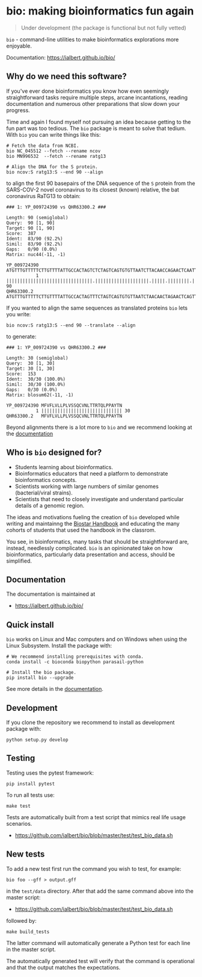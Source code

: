 # bio: making bioinformatics fun again

> Under development (the package is functional but not fully vetted)

`bio` - command-line utilities to make bioinformatics explorations more enjoyable.

Documentation: https://ialbert.github.io/bio/

[docs]: https://ialbert.github.io/bio/

## Why do we need this software?

If you've ever done bioinformatics you know how even seemingly straightforward tasks require multiple steps, arcane incantations, reading documentation and numerous other preparations that slow down your progress. 

Time and again I found myself not pursuing an idea because getting to the fun part was too tedious. The `bio` package is meant to solve that tedium.  With `bio` you can write things like this:

    # Fetch the data from NCBI.
    bio NC_045512 --fetch --rename ncov
    bio MN996532  --fetch --rename ratg13
    
    # Align the DNA for the S protein.
    bio ncov:S ratg13:S --end 90 --align

to align the first 90 basepairs of the DNA sequence of the  `S` protein from the SARS-COV-2 novel coronavirus to its closest (known) relative, the bat coronavirus RaTG13 to obtain:

```
### 1: YP_009724390 vs QHR63300.2 ###

Length: 90 (semiglobal)
Query:  90 [1, 90]
Target: 90 [1, 90]
Score:  387
Ident:  83/90 (92.2%)
Simil:  83/90 (92.2%)
Gaps:   0/90 (0.0%)
Matrix: nuc44(-11, -1)

YP_009724390 ATGTTTGTTTTTCTTGTTTTATTGCCACTAGTCTCTAGTCAGTGTGTTAATCTTACAACCAGAACTCAATTACCCCCTGCATACACTAAT
           1 ||||||||||||||||||||||||||||||||.||||||||||||||||||||.|||||.||||||||.|||||.|||||||||||.||. 90
QHR63300.2   ATGTTTGTTTTTCTTGTTTTATTGCCACTAGTTTCTAGTCAGTGTGTTAATCTAACAACTAGAACTCAGTTACCTCCTGCATACACCAAC
```

If you wanted to align the same sequences as translated proteins `bio` lets you write:


    bio ncov:S ratg13:S --end 90 --translate --align
    
to generate:

```
### 1: YP_009724390 vs QHR63300.2 ###

Length: 30 (semiglobal)
Query:  30 [1, 30]
Target: 30 [1, 30]
Score:  153
Ident:  30/30 (100.0%)
Simil:  30/30 (100.0%)
Gaps:   0/30 (0.0%)
Matrix: blosum62(-11, -1)

YP_009724390 MFVFLVLLPLVSSQCVNLTTRTQLPPAYTN
           1 |||||||||||||||||||||||||||||| 30
QHR63300.2   MFVFLVLLPLVSSQCVNLTTRTQLPPAYTN
```

Beyond alignments there is a lot more to `bio` and we recommend looking at the [documentation][docs]

## Who is `bio` designed for?

- Students learning about bioinformatics.
- Bioinformatics educators that need a platform to demonstrate bioinformatics concepts. 
- Scientists working with large numbers of similar genomes (bacterial/viral strains).
- Scientists that need to closely investigate and understand particular details of a genomic region.

The ideas and motivations fueling the creation of `bio` developed while writing and maintainng the [Biostar Handbook][handbook] and educating the many cohorts of students that used the handbook in the classrom. 

You see, in bioinformatics, many tasks that should be straightforward are, instead, needlessly complicated. `bio` is an opinionated take on how bioinformatics, particularly data presentation and access, should be simplified. 

[handbook]: https://www.biostarhandbook.com/

## Documentation

The documentation is maintained at

* https://ialbert.github.io/bio/


## Quick install
    
`bio` works on Linux and Mac computers and on Windows when using the Linux Subsystem. Install the package with:

    # We recommend installing prerequisites with conda.
    conda install -c bioconda biopython parasail-python
    
    # Install the bio package.
    pip install bio --upgrade
    
See more details in the [documentation][docs].

## Development

If you clone the repository we recommend to install as development package with:

    python setup.py develop
    
## Testing

Testing uses the pytest framework:

    pip install pytest

To run all tests use:

    make test
    
Tests are automatically built from a test script that mimics real life usage scenarios.

* https://github.com/ialbert/bio/blob/master/test/test_bio_data.sh

## New tests

To add a new test first run the command you wish to test, for example:

    bio foo --gff > output.gff

in the `test/data` directory. After that add the same command above into the master script:

* https://github.com/ialbert/bio/blob/master/test/test_bio_data.sh
    
followed by:

    make build_tests
    
The latter command will automatically generate a Python test for each line in the master script.

The automatically generated test will verify that the command is operational and that the output matches the expectations.

